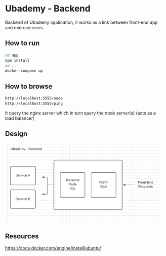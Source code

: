 # Ubademy - Backend

Backend of Ubademy application, it works as a link between front-end app and microservices.


## How to run
```bash
cd app
npm install
cd ..
docker-compose up
```

## How to browse

```bash
http://localhost:5555/node 
http://localhost:5555/ping
```
It query the nginx server which in turn query the node server(s) (acts as a load balancer)

## Design

![Arquitectura](/doc/arquitectura.png)

## Resources

https://docs.docker.com/engine/install/ubuntu/